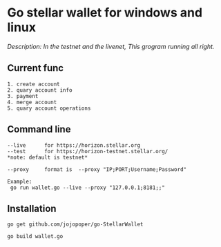 # Go stellar wallet for windows and linux

*Description: In the testnet and the livenet, This grogram running all right.*

## Current func

	1. create account
	2. quary account info
	3. payment
	4. merge account
	5. quary account operations

## Command line

	--live 		for https://horizon.stellar.org
	--test 		for https://horizon-testnet.stellar.org/
	*note: default is testnet*

	--proxy 	format is  --proxy "IP;PORT;Username;Password"

	Example:
	 go run wallet.go --live --proxy "127.0.0.1;8181;;"

## Installation


```shell
go get github.com/jojopoper/go-StellarWallet

go build wallet.go
```

